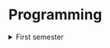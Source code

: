 # Programming

<details><summary>First semester</summary>

* [Lab 1](https://github.com/Nikiroiduk/Programming/tree/master/lab1_MemoryManagment) - Memory management
* [Lab 2](https://github.com/Nikiroiduk/Programming/tree/master/lab2_ClassesAndObjectsEncapsulationOperators) - Classes and objects, encapsulation, operators
* [Lab 3](https://github.com/Nikiroiduk/Programming/tree/master/lab3_InheritancePolymorphismInterfaces) - Inheritance, polymorphism, interfaces
* [Lab 4](https://github.com/Nikiroiduk/Programming/tree/master/lab4_AggregationExceptionsBlackjack) - Aggregation, exceptions, blackjack
* [Lab 5](https://github.com/Nikiroiduk/Programming/tree/master/lab5_TemplatesSTL) - Templates, STL
  
</details>
